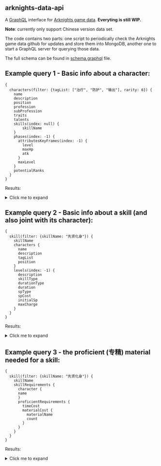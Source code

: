 ## arknights-data-api

A [GraphQL](https://graphql.org/) interface for [Arknights game data](https://github.com/Kengxxiao/ArknightsGameData).  **Everyting is still WIP.**

**Note**: currently only support Chinese version data set.  

The code contains two parts: one script to periodically check the Arknights game data github for updates and store them into MongoDB, another one to start a GraphQL server for querying those data.

The full schema can be found in [schema.graphql](https://github.com/yaokai1117/arknights_data_api/blob/main/graphql_api/schema.graphql) file.


## Example query 1 - Basic info about a character: 
```
{
  characters(filter: {tagList: ["治疗", "防护", "输出"], rarity: 6}) {
    name
    description
    position
    profession
    subProfession
    traits
    talents
    skills(index: null) {
    	skillName
    }
    phases(index: -1) {
      attributesKeyFrames(index: -1) {
        level
        maxHp
        atk
      }
      maxLevel
    }
    potentialRanks
  }
}
```

Results: 

<details>
  <summary>Click me to expand</summary>

```js
{
  "data": {
    "characters": [
      {
        "name": "瑕光",
        "description": "卡西米尔骑士瑕光，即将成熟的荣光。\n如果找不到她，请去询问工程部干员。",
        "position": "MELEE",
        "profession": "TANK",
        "subProfession": "guardian",
        "traits": "技能可以治疗友方单位",
        "talents": [
          "剑盾骑士: 在场时所有受击回复的技能在干员攻击时也回复1点技力",
          "仁慈: 自身可以攻击并优先攻击沉睡的目标且攻击力提升至144%（+4%）"
        ],
        "skills": [
          {
            "skillName": "光芒涌动"
          },
          {
            "skillName": "慑敌辉光"
          },
          {
            "skillName": "先贤化身"
          }
        ],
        "phases": [
          {
            "attributesKeyFrames": [
              {
                "level": 90,
                "maxHp": 3242,
                "atk": 491
              }
            ],
            "maxLevel": 90
          }
        ],
        "potentialRanks": [
          "部署费用-1",
          "再部署时间-4秒",
          "攻击力+26",
          "第二天赋效果增强",
          "部署费用-1"
        ]
      }
    ]
  }
}
```

</details>

## Example query 2 - Basic info about a skill (and also joint with its character): 
```
{
  skill(filter: {skillName: "先贤化身"}) {
    skillName
    characters {
      name
      description
      tagList
      position
    }
    levels(index: -1) {
      description
      skillType
      durationType
      duration
      spType
      spCost
      initialSp
      maxCharge
    }
  }
}
```

Results: 

<details>
  <summary>Click me to expand</summary>

```js
{
  "data": {
    "skill": {
      "skillName": "先贤化身",
      "characters": [
        {
          "name": "瑕光",
          "description": "卡西米尔骑士瑕光，即将成熟的荣光。\n如果找不到她，请去询问工程部干员。",
          "tagList": [
            "防护",
            "治疗",
            "输出"
          ],
          "position": "MELEE"
        }
      ],
      "levels": [
        {
          "description": "攻击力+110%，防御力+60%，每次攻击额外造成相当于攻击力100%的法术伤害，并恢复周围一名其他友方单位相当于攻击力100%的生命",
          "skillType": "MANUAL",
          "durationType": "NONE",
          "duration": 30,
          "spType": "INCREASE_WHEN_TAKEN_DAMAGE",
          "spCost": 25,
          "initialSp": 15,
          "maxCharge": 1
        }
      ]
    }
  }
}
```

</details>

## Example query 3 - the proficient (专精) material needed for a skill: 
```
{
  skill(filter: {skillName: "先贤化身"}) {
    skillName
    skillRequirements {
      character {
	  name
      }
      proficientRequirements {
        timeCost
        materialCost {
          materialName
          count
        }
      }
    }
  }
}
```

Results: 

<details>
  <summary>Click me to expand</summary>

```js
{
  "data": {
    "skill": {
      "skillName": "先贤化身",
      "skillRequirements": [
        {
          "character": {
            "name": "瑕光"
          },
          "proficientRequirements": [
            {
              "timeCost": 28800,
              "materialCost": [
                {
                  "materialName": "技巧概要·卷3",
                  "count": 8
                },
                {
                  "materialName": "聚合凝胶",
                  "count": 4
                },
                {
                  "materialName": "固源岩组",
                  "count": 11
                }
              ]
            },
            {
              "timeCost": 57600,
              "materialCost": [
                {
                  "materialName": "技巧概要·卷3",
                  "count": 12
                },
                {
                  "materialName": "RMA70-24",
                  "count": 4
                },
                {
                  "materialName": "三水锰矿",
                  "count": 7
                }
              ]
            },
            {
              "timeCost": 86400,
              "materialCost": [
                {
                  "materialName": "技巧概要·卷3",
                  "count": 15
                },
                {
                  "materialName": "双极纳米片",
                  "count": 6
                },
                {
                  "materialName": "炽合金块",
                  "count": 5
                }
              ]
            }
          ]
        }
      ]
    }
  }
}
```

</details>
